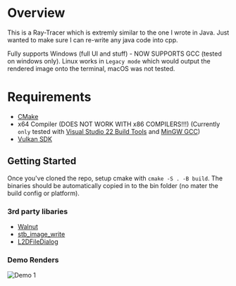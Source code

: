 # Overview

This is a Ray-Tracer which is extremly similar to the one I wrote in Java. Just wanted to make sure I can re-write any java code into cpp.

Fully supports Windows (full UI and stuff) - NOW SUPPORTS GCC (tested on windows only). Linux works in `Legacy mode` which would output the rendered image onto the terminal, macOS was not tested.

# Requirements
- [CMake](https://cmake.org/)
- x64 Compiler (DOES NOT WORK WITH x86 COMPILERS!!!) (Currently `only` tested with [Visual Studio 22 Build Tools](https://visualstudio.microsoft.com/downloads/) and [MinGW GCC](https://github.com/niXman/mingw-builds-binaries/releases))
- [Vulkan SDK](https://vulkan.lunarg.com/sdk/home#windows)


## Getting Started
Once you've cloned the repo, setup cmake with `cmake -S . -B build`. The binaries should be automatically copied in to the bin folder (no mater the build config or platform). 

### 3rd party libaries
- [Walnut](https://github.com/TheCherno/Walnut)
- [stb_image_write](https://github.com/nothings/stb/blob/master/stb_image_write.h)
- [L2DFileDialog](https://github.com/Limeoats/L2DFileDialog)

### Demo Renders
![Demo 1](https://github.com/AbduEhab/Coal-RayTracer/blob/main/Renders/Ch12_RefractiveScene.jpg)
